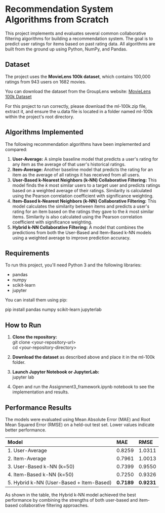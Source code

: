 # **Recommendation System Algorithms from Scratch**

This project implements and evaluates several common collaborative filtering algorithms for building a recommendation system. The goal is to predict user ratings for items based on past rating data. All algorithms are built from the ground up using Python, NumPy, and Pandas.

## **Dataset**

The project uses the **MovieLens 100k dataset**, which contains 100,000 ratings from 943 users on 1682 movies.

You can download the dataset from the GroupLens website: [MovieLens 100k Dataset](https://grouplens.org/datasets/movielens/100k/)

For this project to run correctly, please download the ml-100k.zip file, extract it, and ensure the u.data file is located in a folder named ml-100k within the project's root directory.

## **Algorithms Implemented**

The following recommendation algorithms have been implemented and compared:

1. **User-Average:** A simple baseline model that predicts a user's rating for any item as the average of that user's historical ratings.  
2. **Item-Average:** Another baseline model that predicts the rating for an item as the average of all ratings it has received from all users.  
3. **User-Based k-Nearest Neighbors (k-NN) Collaborative Filtering:** This model finds the *k* most similar users to a target user and predicts ratings based on a weighted average of their ratings. Similarity is calculated using the Pearson correlation coefficient with significance weighting.  
4. **Item-Based k-Nearest Neighbors (k-NN) Collaborative Filtering:** This model calculates the similarity between items and predicts a user's rating for an item based on the ratings they gave to the *k* most similar items. Similarity is also calculated using the Pearson correlation coefficient with significance weighting.  
5. **Hybrid k-NN Collaborative Filtering:** A model that combines the predictions from both the User-Based and Item-Based k-NN models using a weighted average to improve prediction accuracy.

## **Requirements**

To run this project, you'll need Python 3 and the following libraries:

* pandas  
* numpy  
* scikit-learn  
* jupyter

You can install them using pip:

pip install pandas numpy scikit-learn jupyterlab

## **How to Run**

1. **Clone the repository:**  
   git clone \<your-repository-url\>  
   cd \<your-repository-directory\>

2. **Download the dataset** as described above and place it in the ml-100k folder.  
3. **Launch Jupyter Notebook or JupyterLab:**  
   jupyter lab

4. Open and run the Assignment3\_framework.ipynb notebook to see the implementation and results.

## **Performance Results**

The models were evaluated using Mean Absolute Error (MAE) and Root Mean Squared Error (RMSE) on a held-out test set. Lower values indicate better performance.

| Model | MAE | RMSE |
| :---- | :---- | :---- |
| 1\. User-Average | 0.8259 | 1.0311 |
| 2\. Item-Average | 0.7961 | 1.0013 |
| 3\. User-Based k-NN (k=50) | 0.7399 | 0.9550 |
| 4\. Item-Based k-NN (k=50) | 0.7250 | 0.9326 |
| 5\. Hybrid k-NN (User-Based \+ Item-Based) | **0.7189** | **0.9231** |

As shown in the table, the Hybrid k-NN model achieved the best performance by combining the strengths of both user-based and item-based collaborative filtering approaches.